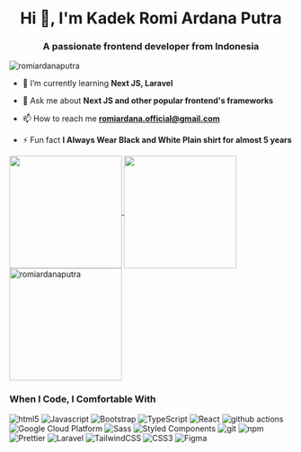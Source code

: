 <h1 align="center">Hi 👋, I'm Kadek Romi Ardana Putra</h1>
<h3 align="center">A passionate frontend developer from Indonesia</h3>

<p align="left"> <img src="https://komarev.com/ghpvc/?username=romiardanaputra&label=Profile%20views&color=0e75b6&style=for-the-badge" alt="romiardanaputra" /> </p>

- 🌱 I’m currently learning **Next JS, Laravel**

- 💬 Ask me about **Next JS and other popular frontend's frameworks**

- 📫 How to reach me **romiardana.official@gmail.com**

- ⚡ Fun fact **I Always Wear Black and White Plain shirt for almost 5 years**

<a href="https://github.com/anuraghazra/github-readme-stats">
  <img height=200 align="center" src="https://github-readme-stats.vercel.app/api?username=romiardanaputra&show_icons=true&theme=transparent&card_width=300&title_color=22d3ee&text_color=cbd5e1" />
</a>
<a href="https://github.com/anuraghazra/convoychat">
  <img height=200 align="center" src="https://github-readme-stats.vercel.app/api/top-langs?username=romiardanaputra&layout=compact&langs_count=8&card_width=200&theme=transparent&text_color=f0f9ff&title_color=22d3ee" />
</a>
<a>
  <img height=200 align="center" src="https://github-readme-streak-stats.herokuapp.com/?user=romiardanaputra&show_icons=true&theme=transparent&card_width=852&ring=22d3ee&fire=22d3ee&dates=fff&currStreakNum=22d3ee&sideNums=22d3ee" alt="romiardanaputra" />
</a>

<h3>When I Code, I Comfortable With</h3>
<p>
  <img alt="html5" src="https://img.shields.io/badge/-HTML5-E34F26?style=for-the-badge&logo=html5&logoColor=white" />
  <img alt="Javascript" src="https://img.shields.io/badge/-javascript-f7df1c?style=for-the-badge&logo=javascript&logoColor=black" />
  <img alt="Bootstrap" src="https://img.shields.io/badge/-bootstrap-7953b3?style=for-the-badge&logo=bootstrap&logoColor=white" />
  <img alt="TypeScript" src="https://img.shields.io/badge/-TypeScript-007ACC?style=for-the-badge&logo=typescript&logoColor=white" />
  <img alt="React" src="https://img.shields.io/badge/-React-45b8d8?style=for-the-badge&logo=react&logoColor=white" />
  <img alt="github actions" src="https://img.shields.io/badge/-Github_Actions-2088FF?style=for-the-badge&logo=github-actions&logoColor=white" />
  <img alt="Google Cloud Platform" src="https://img.shields.io/badge/-Google_Cloud_Platform-1a73e8?style=for-the-badge&logo=google-cloud&logoColor=white" />
  <img alt="Sass" src="https://img.shields.io/badge/-Sass-CC6699?style=for-the-badge&logo=sass&logoColor=white" />
  <img alt="Styled Components" src="https://img.shields.io/badge/-Styled_Components-db7092?style=for-the-badge&logo=styled-components&logoColor=white" />
  <img alt="git" src="https://img.shields.io/badge/-Git-F05032?style=for-the-badge&logo=git&logoColor=white" />
  <img alt="npm" src="https://img.shields.io/badge/-NPM-CB3837?style=for-the-badge&logo=npm&logoColor=white" />
  <img alt="Prettier" src="https://img.shields.io/badge/-Prettier-F7B93E?style=for-the-badge&logo=prettier&logoColor=white" />
  <img alt="Laravel" src="https://img.shields.io/badge/laravel-%23FF2D20.svg?style=for-the-badge&logo=laravel&logoColor=white" />
  <img alt="TailwindCSS" src="https://img.shields.io/badge/tailwindcss-%2338B2AC.svg?style=for-the-badge&logo=tailwind-css&logoColor=white" />
  <img alt="CSS3" src="https://img.shields.io/badge/css3-%231572B6.svg?style=for-the-badge&logo=css3&logoColor=white" />
  <img alt="Figma" src="https://img.shields.io/badge/figma-%23F24E1E.svg?style=for-the-badge&logo=figma&logoColor=white" />
</p>

